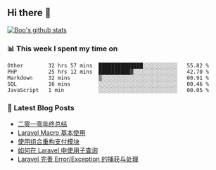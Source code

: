 ## Hi there 👋

[![Boo's github stats](https://github-readme-stats.vercel.app/api?username=0xAiKang)](https://github.com/anuraghazra/github-readme-stats)

<!-- [![Most Used Langs](https://github-readme-stats.vercel.app/api/top-langs/?username=0xAiKang)](https://github.com/anuraghazra/github-readme-stats) -->

### 📊 This week I spent my time on
<!--START_SECTION:waka-->
```text
Other        32 hrs 57 mins  ██████████████░░░░░░░░░░░   55.82 % 
PHP          25 hrs 12 mins  ██████████▓░░░░░░░░░░░░░░   42.70 % 
Markdown     32 mins         ▒░░░░░░░░░░░░░░░░░░░░░░░░   00.91 % 
SQL          16 mins         ░░░░░░░░░░░░░░░░░░░░░░░░░   00.46 % 
JavaScript   1 min           ░░░░░░░░░░░░░░░░░░░░░░░░░   00.05 % 
```
<!--END_SECTION:waka-->

### 📕 Latest Blog Posts
<!-- BLOG-POST-LIST:START -->
- [二零一零年终总结](https://www.0x2beace.com/2021-year-end-summary/)
- [Laravel Macro 基本使用](https://www.0x2beace.com/basic-use-of-laravel-macro/)
- [使用组合重构支付模块](https://www.0x2beace.com/reconstruct-the-payment-module-using-a-combination/)
- [如何在 Laravel 中使用子查询](https://www.0x2beace.com/how-to-use-subqueries-in-laravel/)
- [Laravel 完善 Error/Exception 的捕获与处理](https://www.0x2beace.com/laravel-improves-error-exception-capture-and-handling/)
<!-- BLOG-POST-LIST:END -->

